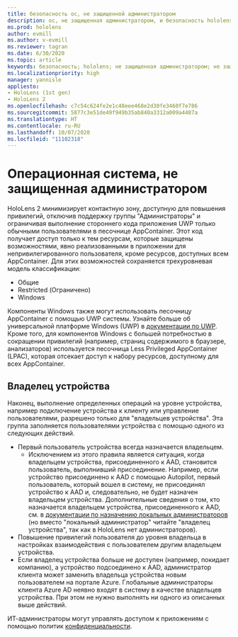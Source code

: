 ```yaml
---
title: безопасность ос, не защищенной администратором
description: ос, не защищенная администратором, и безопасность hololens
ms.prod: hololens
author: evmill
ms.author: v-evmill
ms.reviewer: tagran
ms.date: 6/30/2020
ms.topic: article
keywords: безопасность; hololens; не защищенная администратором; не защищенная администратором; операционная система; операционная система, не защищенная администратором; ос, защищенная администратором; ос, не защищенная администратором; hololens 2; безопасность hololens2; security, hololens, adminless, admin-less, operating system, admin-less operating system, admin os, admin-less os, hololens 2, hololens2 security,
ms.localizationpriority: high
manager: yannisle
appliesto:
- HoloLens (1st gen)
- HoloLens 2
ms.openlocfilehash: c7c54c624fe2e1c48eee468e2d30fe3460f7e786
ms.sourcegitcommit: 5877c3e51de49f949b35ab840a3312a009a4487a
ms.translationtype: HT
ms.contentlocale: ru-RU
ms.lasthandoff: 10/07/2020
ms.locfileid: "11102318"
---
```

# Операционная система, не защищенная администратором

HoloLens 2 минимизирует контактную зону, доступную для повышения привилегий, отключив поддержку группы "Администраторы" и ограничивая выполнение стороннего кода приложения UWP только обычными пользователями в песочнице AppContainer. Этот код получает доступ только к тем ресурсам, которые защищены возможностями, явно реализованными в приложении для непривилегированного пользователя, кроме ресурсов, доступных всем AppContainer.
Для этих возможностей сохраняется трехуровневая модель классификации:
  * Общие
  * Restricted (Ограничено)
  * Windows

Компоненты Windows также могут использовать песочницу AppContainer с помощью UWP системы. Узнайте больше об универсальной платформе Windows (UWP) в [документации по UWP](https://docs.microsoft.com/windows/uwp/). Кроме того, для компонентов Windows с большей потребностью в сокращении привилегий (например, страниц содержимого в браузере, анализаторов) используется песочница Less Privileged AppContainer (LPAC), которая отсекает доступ к набору ресурсов, доступному для всех AppContainer.

## Владелец устройства

Наконец, выполнение определенных операций на уровне устройства, например подключение устройства к клиенту или управление пользователями, разрешено только для "владельцев устройства". Эта группа заполняется пользователями устройства с помощью одного из следующих действий.
  * Первый пользователь устройства всегда назначается владельцем. 
    * Исключением из этого правила является ситуация, когда владельцем устройства, присоединенного к AAD, становится пользователь, выполнивший присоединение. Например, если устройство присоединено к AAD с помощью Autopilot, первый пользователь, который вошел в систему, не присоединял устройство к AAD и, следовательно, не будет назначен владельцем устройства. Дополнительные сведения о том, кто назначается владельцем устройства, присоединенного к AAD, см. в [документации по назначению локальных администраторов](https://docs.microsoft.com/azure/active-directory/devices/assign-local-admin) (но вместо "локальный администратор" читайте "владелец устройства", так как в HoloLens нет администраторов).
  * Повышение привилегий пользователя до уровня владельца в настройках взаимодействия с пользователем другим владельцем устройства.
  * Если владелец устройства больше не доступен (например, покидает компанию), а устройство подсоединено к AAD, администратор клиента может заменить владельца устройства новым пользователем на портале Azure.
Глобальные администраторы клиента Azure AD неявно входят в систему в качестве владельцев устройства. При этом не нужно выполнять ни одного из описанных выше действий. 

ИТ-администраторы могут управлять доступом к приложениям с помощью политик [конфиденциальности](https://docs.microsoft.com/windows/client-management/mdm/policy-csp-privacy). 
